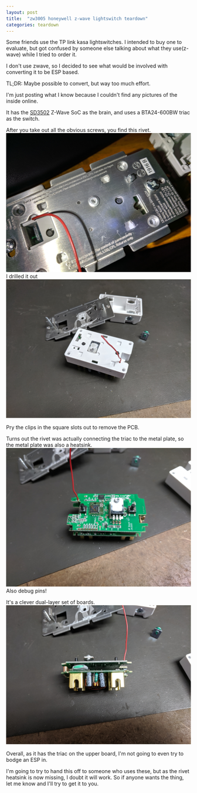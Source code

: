 ```yaml
---
layout: post
title:  "zw3005 honeywell z-wave lightswitch teardown"
categories: teardown
---
```


Some friends use the TP link kasa lightswitches.
I intended to buy one to evaluate, but got confused by someone else talking about what they use(z-wave) while I tried to order it.

I don't use zwave, so I decided to see what would be involved with converting it to be ESP based.

TL;DR: Maybe possible to convert, but way too much effort.
<!--excerpt-->

I'm just posting what I know because I couldn't find any pictures of the inside online.

It has the [SD3502](http://www.keil.com/dd/docs/datashts/sigmadesigns/sd3502_bro.pdf) Z-Wave SoC as the brain, and uses a BTA24-600BW triac as the switch.

After you take out all the obvious screws, you find this rivet.
<img src="/images/zw3005/rivet.jpg" alt="the rivet holding it together">
I drilled it out
<img src="/images/zw3005/no-rivet.jpg" alt="no rivet">

Pry the clips in the square slots out to remove the PCB.

Turns out the rivet was actually connecting the triac to the metal plate, so the metal plate was also a heatsink.
<img src="/images/zw3005/board.jpg" alt="good luck getting this back together David, sorry.">
Also debug pins!

It's a clever dual-layer set of boards.
<img src="/images/zw3005/side.jpg" alt="side view">

Overall, as it has the triac on the upper board, I'm not going to even try to bodge an ESP in.

I'm going to try to hand this off to someone who uses these, but as the rivet heatsink is now missing, I doubt it will work.
So if anyone wants the thing, let me know and I'll try to get it to you.
